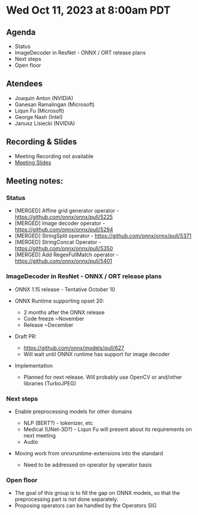 <!--- SPDX-License-Identifier: Apache-2.0 -->

# Wed Oct 11, 2023 at 8:00am PDT

## Agenda
* Status
* ImageDecoder in ResNet - ONNX / ORT release plans
* Next steps
* Open floor


## Atendees
* Joaquin Anton (NVIDIA)
* Ganesan Ramalingan (Microsoft)
* Liqun Fu (Microsoft)
* George Nash (Intel)
* Janusz Lisiecki (NVIDIA)

## Recording & Slides

* Meeting Recording not available
* [Meeting Slides](slides/20231011_slides.pdf)

## Meeting notes:

### Status

* [MERGED] Affine grid generator operator - https://github.com/onnx/onnx/pull/5225
* [MERGED] Image decoder operator - https://github.com/onnx/onnx/pull/5294
* [MERGED] StringSplit operator - https://github.com/onnx/onnx/pull/5371
* [MERGED] StringConcat Operator - https://github.com/onnx/onnx/pull/5350
* [MERGED] Add RegexFullMatch operator - https://github.com/onnx/onnx/pull/5401

### ImageDecoder in ResNet - ONNX / ORT release plans

* ONNX 1.15 release - Tentative October 10
* ONNX Runtime supporting opset 20:

    - 2 months after the ONNX release
    - Code freeze ~November
    - Release ~December

* Draft PR:

    - https://github.com/onnx/models/pull/627
    - Will wait until ONNX runtime has support for image decoder

* Implementation

    - Planned for next release. Will probably use OpenCV or and/other libraries (TurboJPEG)

### Next steps

* Enable preprocessing models for other domains

    - NLP (BERT?) - tokenizer, etc
    - Medical (UNet-3D?) - Liqun Fu will present about its requirements on next meeting
    - Audio

* Moving work from onnxruntime-extensions into the standard

    - Need to be addressed on operator by operator basis

### Open floor

* The goal of this group is to fill the gap on ONNX models, so that the preprocessing part is not done separately.
* Proposing operators can be handled by the Operators SIG
